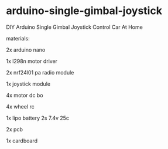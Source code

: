 # arduino-single-gimbal-joystick
DIY Arduino Single Gimbal Joystick Control Car At Home

materials:

2x arduino nano

1x l298n motor driver

2x nrf24l01 pa radio module

1x joystick module

4x motor dc bo

4x wheel rc

1x lipo battery 2s 7.4v 25c

2x pcb

1x cardboard 
